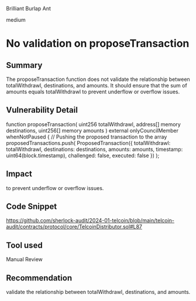Brilliant Burlap Ant

medium

# No validation on  proposeTransaction

## Summary
The proposeTransaction function does not validate the relationship between totalWithdrawl, destinations, and amounts. It should ensure that the sum of amounts equals totalWithdrawl to prevent underflow or overflow issues.

## Vulnerability Detail
 function proposeTransaction(
        uint256 totalWithdrawl,
        address[] memory destinations,
        uint256[] memory amounts
    ) external onlyCouncilMember whenNotPaused {
        // Pushing the proposed transaction to the array
        proposedTransactions.push(
            ProposedTransaction({
                totalWithdrawl: totalWithdrawl,
                destinations: destinations,
                amounts: amounts,
                timestamp: uint64(block.timestamp),
                challenged: false,
                executed: false
            })
        );
## Impact
to prevent underflow or overflow issues.
## Code Snippet
https://github.com/sherlock-audit/2024-01-telcoin/blob/main/telcoin-audit/contracts/protocol/core/TelcoinDistributor.sol#L87
## Tool used

Manual Review

## Recommendation
validate the relationship between totalWithdrawl, destinations, and amounts. 